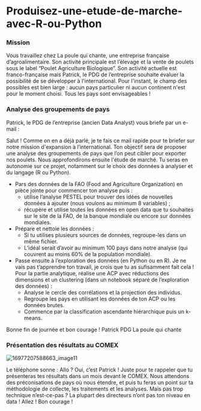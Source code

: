 # Produisez-une-etude-de-marche-avec-R-ou-Python

### Mission
Vous travaillez chez La poule qui chante, une entreprise française d’agroalimentaire.
Son activité principale est l’élevage et la vente de poulets sous le label “Poulet Agriculture Biologique”.
Son activité actuelle est franco-française mais Patrick, le PDG de l’entreprise souhaite évaluer la possibilité de se développer à l'international.
Pour l'instant, le champ des possibles est bien large : aucun pays particulier ni aucun continent n'est pour le moment choisi. Tous les pays sont envisageables !
### Analyse des groupements de pays
Patrick, le PDG de l’entreprise (ancien Data Analyst) vous briefe par un e-mail :

Salut !
Comme on en a déjà parlé, je te fais ce mail rapide pour te briefer sur notre mission d'expansion à l’international.
Ton objectif sera de proposer une analyse des groupements de pays que l’on peut cibler pour exporter nos poulets. Nous approfondirons ensuite l'étude de marché. 
Tu seras en autonomie sur ce projet, notamment sur le choix des données à analyser et du langage (R ou Python). 
- Pars des données de la FAO (Food and Agriculture Organization) en pièce jointe pour commencer ton analyse puis : 
  - utilise l’analyse PESTEL pour trouver des idées de nouvelles données à ajouter (nous voulons au minimum 8 variables) ;
  - récupère et utilise toutes les données en open data que tu souhaites sur le site de la FAO, de la banque mondiale ou encore sur données mondiales.
- Prépare et nettoie les données : 
  - Si tu utilises plusieurs sources de données, regroupe-les dans un même fichier. 
  - L’idéal serait d’avoir au minimum 100 pays dans notre analyse (qui couvrent au moins 60% de la population mondiale). 
- Passe ensuite à l’exploration des données (en Python ou en R).
Je ne vais pas t’apprendre ton travail, je crois que tu as sufisamment fait cela !
Pour la partie analytique, réalise une ACP avec réductions des dimensions et un clustering (dans un notebook séparé de l’exploration des données) :
  - Analyse le cercle des corrélations et la projection des individus. 
  - Regroupe les pays en utilisant les données de ton ACP ou les données brutes. 
  - Commence par la classification ascendante hiérarchique puis un k-means. 

Bonne fin de journée et bon courage !
Patrick 
PDG La poule qui chante

### Présentation des résultats au COMEX

![16977207588663_image11](https://github.com/user-attachments/assets/8224fb9c-9024-413e-b30f-cdd362350d9d)

Le téléphone sonne : 
Allo ?
Oui, c’est Patrick !
Juste pour te rappeler que tu présenteras tes résultats dans un mois devant le COMEX.
Nous attendons des préconisations de pays où nous étendre, et puis tu feras un point sur ta méthodologie de collecte, les traitements et les analyses. Mais pas trop technique n’est-ce-pas ? La plupart des directeurs n’ont pas ton niveau en data !
Allez ! Bon courage !
